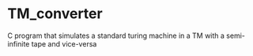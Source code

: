 # TM_converter
C program that simulates a standard turing machine in a TM with a semi-infinite tape and vice-versa

